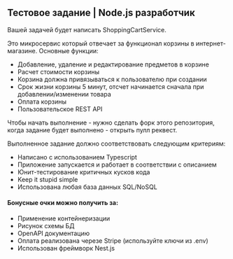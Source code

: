 ## Тестовое задание | Node.js разработчик 
Вашей задачей будет написать ShoppingCartService. 

Это микросервис который отвечает за функционал корзины в интернет-магазине.
Основные функции:
- Добавление, удаление и редактирование предметов в корзине
- Расчет стоимости корзины
- Корзина должна привязываться к пользователю при создании
- Срок жизни корзины 5 минут, отсчет начинается сначала при добавлении/изменении товара
- Оплата корзины
- Пользовательское REST API

Чтобы начать выполнение - нужно сделать форк этого репозитория, когда задание будет выполнено - открыть пулл реквест. 

Выполненное задание должно соответствовать следующим критериям:
- Написано с использованием Typescript
- Приложение запускается и работает в соответствии с описанием
- Юнит-тестирование критичных кусков кода
- Keep it stupid simple
- Использована любая база данных SQL/NoSQL

#### Бонусные очки можно получить за:
- Применение контейнеризации
- Рисунок схемы БД
- OpenAPI документацию
- Оплата реализована черезе Stripe (используйте ключи из .env)
- Использован фреймворк Nest.js
